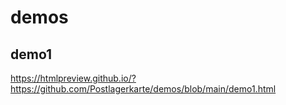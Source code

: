 # demos
## demo1
https://htmlpreview.github.io/?https://github.com/Postlagerkarte/demos/blob/main/demo1.html
